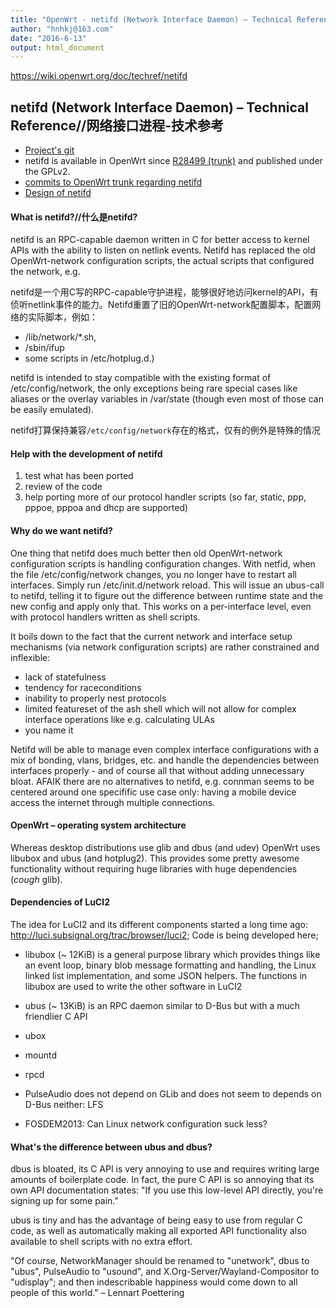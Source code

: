 ```yaml
---
title: "OpenWrt - netifd (Network Interface Daemon) – Technical Reference"
author: "hnhkj@163.com"
date: "2016-6-13"
output: html_document
---
```


<https://wiki.openwrt.org/doc/techref/netifd>

## netifd (Network Interface Daemon) – Technical Reference//网络接口进程-技术参考

* [Project's git](http://git.openwrt.org/?p=project/netifd.git;a=summary)
* netifd is available in OpenWrt since [R28499 (trunk)](https://dev.openwrt.org/changeset/28499) and published under the GPLv2.
* [commits to OpenWrt trunk regarding netifd](https://dev.openwrt.org/search?changeset=on&milestone=on&wiki=on&q=netifd&page=1&noquickjump=1)
* [Design of netifd](http://git.openwrt.org/?p=project/netifd.git;a=blob;f=DESIGN)

#### What is netifd?//什么是netifd?

netifd is an RPC-capable daemon written in C for better access to kernel APIs with the ability to listen on netlink events. Netifd has replaced the old OpenWrt-network configuration scripts, the actual scripts that configured the network, e.g.

netifd是一个用C写的RPC-capable守护进程，能够很好地访问kernel的API，有侦听netlink事件的能力。Netifd重置了旧的OpenWrt-network配置脚本，配置网络的实际脚本，例如：

* /lib/network/\*.sh,
* /sbin/ifup
* some scripts in /etc/hotplug.d.)

netifd is intended to stay compatible with the existing format of /etc/config/network, the only exceptions being rare special cases like aliases or the overlay variables in /var/state (though even most of those can be easily emulated).

netifd打算保持兼容`/etc/config/network`存在的格式，仅有的例外是特殊的情况


#### Help with the development of netifd

1. test what has been ported
2. review of the code
3. help porting more of our protocol handler scripts (so far, static, ppp, pppoe, pppoa and dhcp are supported)

#### Why do we want netifd?

One thing that netifd does much better then old OpenWrt-network configuration scripts is handling configuration changes. With netfid, when the file /etc/config/network changes, you no longer have to restart all interfaces. Simply run /etc/init.d/network reload. This will issue an ubus-call to netifd, telling it to figure out the difference between runtime state and the new config and apply only that. This works on a per-interface level, even with protocol handlers written as shell scripts.

It boils down to the fact that the current network and interface setup mechanisms (via network configuration scripts) are rather constrained and inflexible:

* lack of statefulness
* tendency for raceconditions
* inability to properly nest protocols
* limited featureset of the ash shell which will not allow for complex interface operations like e.g. calculating ULAs
* you name it

Netifd will be able to manage even complex interface configurations with a mix of bonding, vlans, bridges, etc. and handle the dependencies between interfaces properly - and of course all that without adding unnecessary bloat. AFAIK there are no alternatives to netifd, e.g. connman seems to be centered around one specifific use case only: having a mobile device access the internet through multiple connections.

#### OpenWrt – operating system architecture

Whereas desktop distributions use glib and dbus (and udev) OpenWrt uses libubox and ubus (and hotplug2). This provides some pretty awesome functionality without requiring huge libraries with huge dependencies (*cough* glib).


#### Dependencies of LuCI2

The idea for LuCI2 and its different components started a long time ago: http://luci.subsignal.org/trac/browser/luci2; Code is being developed here;

* libubox (~ 12KiB) is a general purpose library which provides things like an event loop, binary blob message formatting and handling, the Linux linked list implementation, and some JSON helpers. The functions in libubox are used to write the other software in LuCI2
* ubus (~ 13KiB) is an RPC daemon similar to D-Bus but with a much friendlier C API

* ubox
* mountd
* rpcd

* PulseAudio does not depend on GLib and does not seem to depends on D-Bus neither: LFS
* FOSDEM2013: Can Linux network configuration suck less?

#### What's the difference between ubus and dbus?

dbus is bloated, its C API is very annoying to use and requires writing large amounts of boilerplate code. In fact, the pure C API is so annoying that its own API documentation states: "If you use this low-level API directly, you're signing up for some pain."

ubus is tiny and has the advantage of being easy to use from regular C code, as well as automatically making all exported API functionality also available to shell scripts with no extra effort.

"Of course, NetworkManager should be renamed to "unetwork", dbus to "ubus", PulseAudio to "usound", and X.Org-Server/Wayland-Compositor to "udisplay"; and then indescribable happiness would come down to all people of this world." – Lennart Poettering

